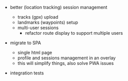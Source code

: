 - better (location tracking) session management
  - tracks (gpx) upload
  - landmarks (waypoints) setup
  - multi-user sessions
    - refactor route display to support multiple users

- migrate to SPA
  - single html page
  - profile and sessions management in an overlay
  - this will simplify things, also solve PWA issues

- integration tests

